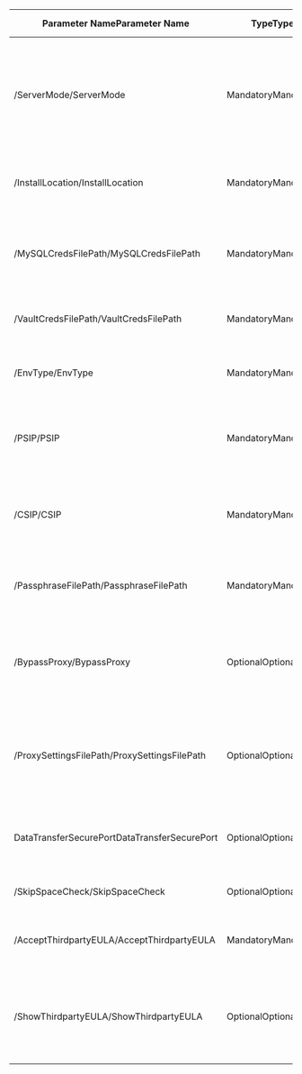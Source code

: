 |<span data-ttu-id="bf89d-101">Parameter Name</span><span class="sxs-lookup"><span data-stu-id="bf89d-101">Parameter Name</span></span>| <span data-ttu-id="bf89d-102">Type</span><span class="sxs-lookup"><span data-stu-id="bf89d-102">Type</span></span> | <span data-ttu-id="bf89d-103">Description</span><span class="sxs-lookup"><span data-stu-id="bf89d-103">Description</span></span>| <span data-ttu-id="bf89d-104">Possible Values</span><span class="sxs-lookup"><span data-stu-id="bf89d-104">Possible Values</span></span>|
|-|-|-|-|
| <span data-ttu-id="bf89d-105">/ServerMode</span><span class="sxs-lookup"><span data-stu-id="bf89d-105">/ServerMode</span></span>|<span data-ttu-id="bf89d-106">Mandatory</span><span class="sxs-lookup"><span data-stu-id="bf89d-106">Mandatory</span></span>|<span data-ttu-id="bf89d-107">Specifies whether both the configuration and process servers should be installed, or the process server only</span><span class="sxs-lookup"><span data-stu-id="bf89d-107">Specifies whether both the configuration and process servers should be installed, or the process server only</span></span>|<span data-ttu-id="bf89d-108">CS</span><span class="sxs-lookup"><span data-stu-id="bf89d-108">CS</span></span><br><span data-ttu-id="bf89d-109">PS</span><span class="sxs-lookup"><span data-stu-id="bf89d-109">PS</span></span>|
|<span data-ttu-id="bf89d-110">/InstallLocation</span><span class="sxs-lookup"><span data-stu-id="bf89d-110">/InstallLocation</span></span>|<span data-ttu-id="bf89d-111">Mandatory</span><span class="sxs-lookup"><span data-stu-id="bf89d-111">Mandatory</span></span>|<span data-ttu-id="bf89d-112">The folder in which the components are installed</span><span class="sxs-lookup"><span data-stu-id="bf89d-112">The folder in which the components are installed</span></span>| <span data-ttu-id="bf89d-113">Any folder on the computer</span><span class="sxs-lookup"><span data-stu-id="bf89d-113">Any folder on the computer</span></span>|
|<span data-ttu-id="bf89d-114">/MySQLCredsFilePath</span><span class="sxs-lookup"><span data-stu-id="bf89d-114">/MySQLCredsFilePath</span></span>|<span data-ttu-id="bf89d-115">Mandatory</span><span class="sxs-lookup"><span data-stu-id="bf89d-115">Mandatory</span></span>|<span data-ttu-id="bf89d-116">The file path in which the MySQL server credentials are stored</span><span class="sxs-lookup"><span data-stu-id="bf89d-116">The file path in which the MySQL server credentials are stored</span></span>|<span data-ttu-id="bf89d-117">The file should be the format specified below</span><span class="sxs-lookup"><span data-stu-id="bf89d-117">The file should be the format specified below</span></span>|
|<span data-ttu-id="bf89d-118">/VaultCredsFilePath</span><span class="sxs-lookup"><span data-stu-id="bf89d-118">/VaultCredsFilePath</span></span>|<span data-ttu-id="bf89d-119">Mandatory</span><span class="sxs-lookup"><span data-stu-id="bf89d-119">Mandatory</span></span>|<span data-ttu-id="bf89d-120">The path of the vault credentials file</span><span class="sxs-lookup"><span data-stu-id="bf89d-120">The path of the vault credentials file</span></span>|<span data-ttu-id="bf89d-121">Valid file path</span><span class="sxs-lookup"><span data-stu-id="bf89d-121">Valid file path</span></span>|
|<span data-ttu-id="bf89d-122">/EnvType</span><span class="sxs-lookup"><span data-stu-id="bf89d-122">/EnvType</span></span>|<span data-ttu-id="bf89d-123">Mandatory</span><span class="sxs-lookup"><span data-stu-id="bf89d-123">Mandatory</span></span>|<span data-ttu-id="bf89d-124">Type of envrionment that you want to protect</span><span class="sxs-lookup"><span data-stu-id="bf89d-124">Type of envrionment that you want to protect</span></span> |<span data-ttu-id="bf89d-125">VMware</span><span class="sxs-lookup"><span data-stu-id="bf89d-125">VMware</span></span><br><span data-ttu-id="bf89d-126">NonVMware</span><span class="sxs-lookup"><span data-stu-id="bf89d-126">NonVMware</span></span>|
|<span data-ttu-id="bf89d-127">/PSIP</span><span class="sxs-lookup"><span data-stu-id="bf89d-127">/PSIP</span></span>|<span data-ttu-id="bf89d-128">Mandatory</span><span class="sxs-lookup"><span data-stu-id="bf89d-128">Mandatory</span></span>|<span data-ttu-id="bf89d-129">IP address of the NIC to be used for replication data transfer</span><span class="sxs-lookup"><span data-stu-id="bf89d-129">IP address of the NIC to be used for replication data transfer</span></span>| <span data-ttu-id="bf89d-130">Any valid IP Address</span><span class="sxs-lookup"><span data-stu-id="bf89d-130">Any valid IP Address</span></span>|
|<span data-ttu-id="bf89d-131">/CSIP</span><span class="sxs-lookup"><span data-stu-id="bf89d-131">/CSIP</span></span>|<span data-ttu-id="bf89d-132">Mandatory</span><span class="sxs-lookup"><span data-stu-id="bf89d-132">Mandatory</span></span>|<span data-ttu-id="bf89d-133">The IP address of the NIC on which the configuration server is listening on</span><span class="sxs-lookup"><span data-stu-id="bf89d-133">The IP address of the NIC on which the configuration server is listening on</span></span>| <span data-ttu-id="bf89d-134">Any valid IP Address</span><span class="sxs-lookup"><span data-stu-id="bf89d-134">Any valid IP Address</span></span>|
|<span data-ttu-id="bf89d-135">/PassphraseFilePath</span><span class="sxs-lookup"><span data-stu-id="bf89d-135">/PassphraseFilePath</span></span>|<span data-ttu-id="bf89d-136">Mandatory</span><span class="sxs-lookup"><span data-stu-id="bf89d-136">Mandatory</span></span>|<span data-ttu-id="bf89d-137">The full path to location of the passphrase file</span><span class="sxs-lookup"><span data-stu-id="bf89d-137">The full path to location of the passphrase file</span></span>|<span data-ttu-id="bf89d-138">Valid file path</span><span class="sxs-lookup"><span data-stu-id="bf89d-138">Valid file path</span></span>|
|<span data-ttu-id="bf89d-139">/BypassProxy</span><span class="sxs-lookup"><span data-stu-id="bf89d-139">/BypassProxy</span></span>|<span data-ttu-id="bf89d-140">Optional</span><span class="sxs-lookup"><span data-stu-id="bf89d-140">Optional</span></span>|<span data-ttu-id="bf89d-141">Specifies that the configuration server connects to Azure without a proxy</span><span class="sxs-lookup"><span data-stu-id="bf89d-141">Specifies that the configuration server connects to Azure without a proxy</span></span>|<span data-ttu-id="bf89d-142">To do get this value from Venu</span><span class="sxs-lookup"><span data-stu-id="bf89d-142">To do get this value from Venu</span></span>|
|<span data-ttu-id="bf89d-143">/ProxySettingsFilePath</span><span class="sxs-lookup"><span data-stu-id="bf89d-143">/ProxySettingsFilePath</span></span>|<span data-ttu-id="bf89d-144">Optional</span><span class="sxs-lookup"><span data-stu-id="bf89d-144">Optional</span></span>|<span data-ttu-id="bf89d-145">Proxy settings (The default proxy requires authentication, or a custom proxy)</span><span class="sxs-lookup"><span data-stu-id="bf89d-145">Proxy settings (The default proxy requires authentication, or a custom proxy)</span></span>|<span data-ttu-id="bf89d-146">The file should be in the format specified below</span><span class="sxs-lookup"><span data-stu-id="bf89d-146">The file should be in the format specified below</span></span>|
|<span data-ttu-id="bf89d-147">DataTransferSecurePort</span><span class="sxs-lookup"><span data-stu-id="bf89d-147">DataTransferSecurePort</span></span>|<span data-ttu-id="bf89d-148">Optional</span><span class="sxs-lookup"><span data-stu-id="bf89d-148">Optional</span></span>|<span data-ttu-id="bf89d-149">Port number on the PSIP to be used for replication data</span><span class="sxs-lookup"><span data-stu-id="bf89d-149">Port number on the PSIP to be used for replication data</span></span>| <span data-ttu-id="bf89d-150">Valid Port Number (default value is 9433)</span><span class="sxs-lookup"><span data-stu-id="bf89d-150">Valid Port Number (default value is 9433)</span></span>|
|<span data-ttu-id="bf89d-151">/SkipSpaceCheck</span><span class="sxs-lookup"><span data-stu-id="bf89d-151">/SkipSpaceCheck</span></span>|<span data-ttu-id="bf89d-152">Optional</span><span class="sxs-lookup"><span data-stu-id="bf89d-152">Optional</span></span>|<span data-ttu-id="bf89d-153">Skip space check for cache disk</span><span class="sxs-lookup"><span data-stu-id="bf89d-153">Skip space check for cache disk</span></span>| |
|<span data-ttu-id="bf89d-154">/AcceptThirdpartyEULA</span><span class="sxs-lookup"><span data-stu-id="bf89d-154">/AcceptThirdpartyEULA</span></span>|<span data-ttu-id="bf89d-155">Mandatory</span><span class="sxs-lookup"><span data-stu-id="bf89d-155">Mandatory</span></span>|<span data-ttu-id="bf89d-156">Flag implies acceptance of third-party EULA</span><span class="sxs-lookup"><span data-stu-id="bf89d-156">Flag implies acceptance of third-party EULA</span></span>| |
|<span data-ttu-id="bf89d-157">/ShowThirdpartyEULA</span><span class="sxs-lookup"><span data-stu-id="bf89d-157">/ShowThirdpartyEULA</span></span>|<span data-ttu-id="bf89d-158">Optional</span><span class="sxs-lookup"><span data-stu-id="bf89d-158">Optional</span></span>|<span data-ttu-id="bf89d-159">Displays third-party EULA.</span><span class="sxs-lookup"><span data-stu-id="bf89d-159">Displays third-party EULA.</span></span> <span data-ttu-id="bf89d-160">If provided as input all other parameters are ignored</span><span class="sxs-lookup"><span data-stu-id="bf89d-160">If provided as input all other parameters are ignored</span></span>| |
